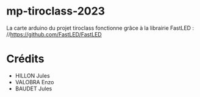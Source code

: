 # mp-tiroclass-2023
La carte arduino du projet tiroclass fonctionne grâce à la librairie FastLED : //https://github.com/FastLED/FastLED
# Crédits
- HILLON Jules
- VALOBRA Enzo
- BAUDET Jules
